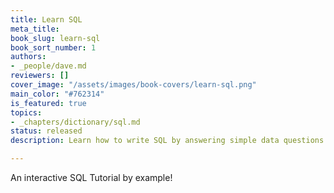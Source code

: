 ```yaml
---
title: Learn SQL
meta_title: 
book_slug: learn-sql
book_sort_number: 1
authors:
- _people/dave.md
reviewers: []
cover_image: "/assets/images/book-covers/learn-sql.png"
main_color: "#762314"
is_featured: true
topics:
- _chapters/dictionary/sql.md
status: released
description: Learn how to write SQL by answering simple data questions

---
```

An interactive SQL Tutorial by example!
